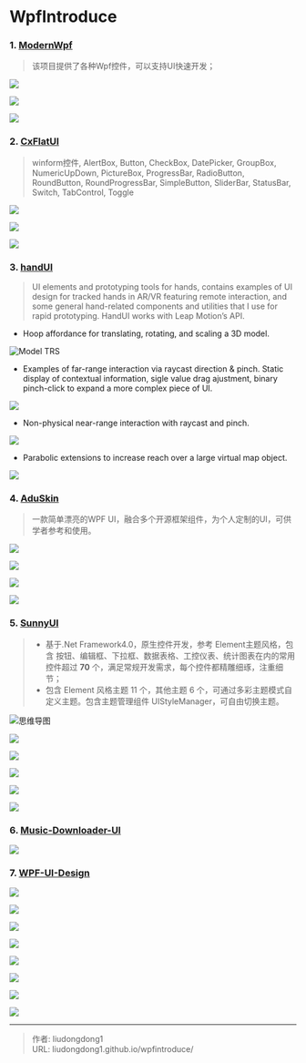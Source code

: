 # WpfIntroduce


### 1. [ModernWpf](https://github.com/Kinnara/ModernWpf)

> 该项目提供了各种Wpf控件，可以支持UI快速开发；

![](https://gitee.com/github-25970295/blogpictureV2/raw/master/image-20210323161351691.png)

![](https://gitee.com/github-25970295/blogpictureV2/raw/master/image-20210323161404658.png)

![](https://gitee.com/github-25970295/blogpictureV2/raw/master/image-20210323161435158.png)

### 2. **[ CxFlatUI](https://github.com/HuJinguang/CxFlatUI)**

> winform控件, AlertBox, Button, CheckBox, DatePicker, GroupBox, NumericUpDown, PictureBox, ProgressBar, RadioButton, RoundButton, RoundProgressBar, SimpleButton, SliderBar, StatusBar, Switch, TabControl, Toggle

![](https://gitee.com/github-25970295/blogpictureV2/raw/master/image-20210816200818098.png)

![](https://gitee.com/github-25970295/blogpictureV2/raw/master/image-20210816200831434.png)

![](https://gitee.com/github-25970295/blogpictureV2/raw/master/image-20210816200840156.png)

### 3. **[ handUI](https://github.com/crookookoo/handUI)**

> UI elements and prototyping tools for hands, contains examples of UI design for tracked hands in AR/VR featuring remote interaction, and some general hand-related components and utilities that I use for rapid prototyping. HandUI works with Leap Motion’s API.

- Hoop affordance for translating, rotating, and scaling a 3D model.

![Model TRS](https://gitee.com/github-25970295/blogpictureV2/raw/master/image-20210816201134161.png)

- Examples of far-range interaction via raycast direction & pinch. Static display of contextual information, sigle value drag ajustment, binary pinch-click to expand a more complex piece of UI.

![](https://gitee.com/github-25970295/blogpictureV2/raw/master/image-20210816201222795.png)

- Non-physical near-range interaction with raycast and pinch.

![](https://gitee.com/github-25970295/blogpictureV2/raw/master/image-20210816201240224.png)

- Parabolic extensions to increase reach over a large virtual map object.

![](https://gitee.com/github-25970295/blogpictureV2/raw/master/image-20210816201259088.png)

### 4. **[ AduSkin](https://github.com/aduskin/AduSkin)**

> 一款简单漂亮的WPF UI，融合多个开源框架组件，为个人定制的UI，可供学者参考和使用。

![](https://gitee.com/github-25970295/blogpictureV2/raw/master/image-20210816201533106.png)

![](https://gitee.com/github-25970295/blogpictureV2/raw/master/image-20210816201546612.png)

![](https://gitee.com/github-25970295/blogpictureV2/raw/master/image-20210816201600894.png)

![](https://gitee.com/github-25970295/blogpictureV2/raw/master/image-20210816201612800.png)

### 5. [SunnyUI](https://github.com/yhuse/SunnyUI)

> - 基于.Net Framework4.0，原生控件开发，参考 Element主题风格，包含 按钮、编辑框、下拉框、数据表格、工控仪表、统计图表在内的常用控件超过 **70** 个，满足常规开发需求，每个控件都精雕细琢，注重细节；
> - 包含 Element 风格主题 11 个，其他主题 6 个，可通过多彩主题模式自定义主题。包含主题管理组件 UIStyleManager，可自由切换主题。

![思维导图](https://gitee.com/github-25970295/blogpictureV2/raw/master/68747470733a2f2f696d616765732e67697465652e636f6d2f75706c6f6164732f696d616765732f323032302f303632372f3231303031365f66333230336138625f3431363732302e706e67)

![](https://gitee.com/github-25970295/blogpictureV2/raw/master/image-20210816201718469.png)

![](https://gitee.com/github-25970295/blogpictureV2/raw/master/image-20210816201730995.png)

![](https://gitee.com/github-25970295/blogpictureV2/raw/master/image-20210816201740611.png)

![](https://gitee.com/github-25970295/blogpictureV2/raw/master/image-20210816201753645.png)

![](https://gitee.com/github-25970295/blogpictureV2/raw/master/image-20210816201804543.png)

### 6. [Music-Downloader-UI](https://github.com/NiTian1207/Music-Downloader-UI)

![](https://gitee.com/github-25970295/blogpictureV2/raw/master/image-20210816201943848.png)

### 7. [WPF-UI-Design](https://github.com/liudongdong1/WPF-UI-Design)

![](https://gitee.com/github-25970295/blogpictureV2/raw/master/1.png)

![](https://gitee.com/github-25970295/blogpictureV2/raw/master/2.png)

![](https://gitee.com/github-25970295/blogpictureV2/raw/master/3.png)

![](https://gitee.com/github-25970295/blogpictureV2/raw/master/4.png)

![](https://gitee.com/github-25970295/blogpictureV2/raw/master/5.png)

![](https://gitee.com/github-25970295/blogpictureV2/raw/master/6.png)

![](https://gitee.com/github-25970295/blogpictureV2/raw/master/7.png)

![](https://gitee.com/github-25970295/blogpictureV2/raw/master/8.png)



---

> 作者: liudongdong1  
> URL: liudongdong1.github.io/wpfintroduce/  

